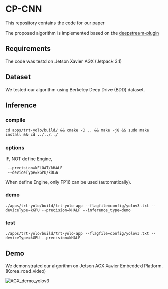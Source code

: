 # CP-CNN

This repository contains the code for our paper

The proposed algorithm is implemented based on the [deepstream-plugin](https://github.com/vat-nvidia/deepstream-plugin)

## Requirements
The code was testd on Jetson Xavier AGX (Jetpack 3.1)

## Dataset
We tested our algorithm using Berkeley Deep Drive (BDD) dataset.

## Inference
### compile
    cd apps/trt-yolo/build/ && cmake -D .. && make -j8 && sudo make install && cd ../../../
    
### options
 IF, NOT define Engine,
 
     --precision=kFLOAT/kHALF 
     --deviceType=kGPU/kDLA
    
When define Engine, only FP16 can be used (automatically).

### demo
    ./apps/trt-yolo/build/trt-yolo-app --flagfile=config/yolov3.txt --deviceType=kGPU --precision=kHALF --inference_type=demo
    
### test
    ./apps/trt-yolo/build/trt-yolo-app --flagfile=config/yolov3.txt --deviceType=kGPU --precision=kHALF 

## Demo
We demonstrated our algorithm on Jetson AGX Xavier Embedded Platform. (Korea_road_video)

![AGX_demo_yolov3](https://github.com/jjeonda/CP-CNN/assets/35592964/6eef8b73-8075-47c0-8d98-2814b10c26b4)

